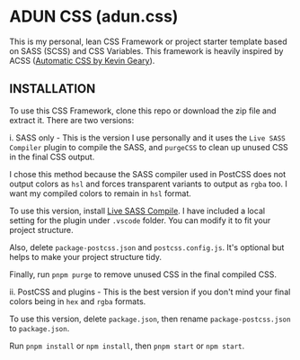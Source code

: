 # ADUN CSS (adun.css)

This is my personal, lean CSS Framework or project starter template based on SASS (SCSS) and CSS Variables. This framework is heavily inspired by ACSS ([Automatic CSS by Kevin Geary](https://automaticcss.com/)).

## INSTALLATION

To use this CSS Framework, clone this repo or download the zip file and extract it. There are two versions:

i. SASS only - This is the version I use personally and it uses the `Live SASS Compiler` plugin to compile the SASS, and `purgeCSS` to clean up unused CSS in the final CSS output.

I chose this method because the SASS compiler used in PostCSS does not output colors as `hsl` and forces transparent variants to output as `rgba` too. I want my compiled colors to remain in `hsl` format.

To use this version, install [Live SASS Compile](https://marketplace.visualstudio.com/items?itemName=glenn2223.live-sass&ssr=false). I have included a local setting for the plugin under `.vscode` folder. You can modify it to fit your project structure.

Also, delete `package-postcss.json` and `postcss.config.js`. It's optional but helps to make your project structure tidy.

Finally, run `pnpm purge` to remove unused CSS in the final compiled CSS.

ii. PostCSS and plugins - This is the best version if you don't mind your final colors being in `hex` and `rgba` formats.

To use this version, delete `package.json`, then rename `package-postcss.json` to `package.json`.

Run `pnpm install` or `npm install`, then `pnpm start` or `npm start`.
